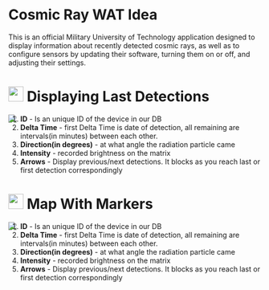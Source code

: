 # Cosmic Ray WAT Idea
This is an official Military University of Technology application designed to display information about recently detected cosmic rays, as well as to configure sensors by updating their software, turning them on or off, and adjusting their settings.

# <img src="https://icons.veryicon.com/png/o/education-technology/technology-big-data-visualization/network-detection.png" width="30" height="30"> Displaying Last Detections
<div>
  <img align="left" src="https://github.com/user-attachments/assets/82f9eab8-4cfe-4a93-8a24-7345f3b18b6e">

1. **ID** - Is an unique ID of the device in our DB
2. **Delta Time** - first Delta Time is date of detection, all remaining are intervals(in minutes) between each other.
3. **Direction(in degrees)** - at what angle the radiation particle came
4. **Intensity** - recorded brightness on the matrix
5. **Arrows** - Display previous/next detections. It blocks as you reach last or first detection correspondingly
</div>



# <img src="https://cdn-icons-png.freepik.com/512/7555/7555805.png" width="30" height="30"> Map With Markers
<img align="left" src="https://github.com/user-attachments/assets/ca0e6268-8bcc-4288-89ef-1f8d5263a3da">

1. **ID** - Is an unique ID of the device in our DB
2. **Delta Time** - first Delta Time is date of detection, all remaining are intervals(in minutes) between each other.
3. **Direction(in degrees)** - at what angle the radiation particle came
4. **Intensity** - recorded brightness on the matrix
5. **Arrows** - Display previous/next detections. It blocks as you reach last or first detection correspondingly


